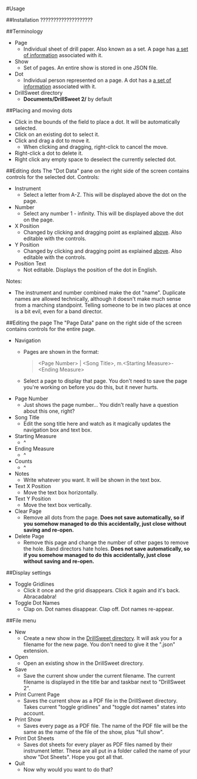 #Usage

##Installation
????????????????????

##Terminology
- Page
	- Individual sheet of drill paper. Also known as a set. A page has [a set of information](../master/Usage.md#editing-the-page) associated with it.
- Show
	- Set of pages. An entire show is stored in one JSON file.
- Dot
	- Individual person represented on a page. A dot has a [a set of information](../master/Usage.md#editing-dots) associated with it.
- DrillSweet directory
	- **Documents/DrillSweet 2/** by default

##Placing and moving dots
- Click in the bounds of the field to place a dot. It will be automatically selected.
- Click on an existing dot to select it.
- Click and drag a dot to move it.
	- When clicking and dragging, right-click to cancel the move.
- Right-click a dot to delete it.
- Right click any empty space to deselect the currently selected dot.

##Editing dots
The "Dot Data" pane on the right side of the screen contains controls for the selected dot.
Controls:
- Instrument
	- Select a letter from A-Z. This will be displayed above the dot on the page.
- Number
	- Select any number 1 - infinity. This will be displayed above the dot on the page.
- X Position
	- Changed by clicking and dragging point as explained [above](../master/Usage.md#placing-and-moving-dots). Also editable with the controls.
- Y Position
	- Changed by clicking and dragging point as explained [above](../master/Usage.md#placing-and-moving-dots). Also editable with the controls.
- Position Text
	- Not editable. Displays the position of the dot in English.
	
Notes:
- The instrument and number combined make the dot "name". Duplicate names are allowed technically, although it doesn't make much sense from a marching standpoint. Telling someone to be in two places at once is a bit evil, even for a band director.

##Editing the page
The "Page Data" pane on the right side of the screen contains controls for the entire page.
- Navigation
	- Pages are shown in the format:
	
		> \<Page Number> | \<Song Title>, m.\<Starting Measure>-\<Ending Measure>
	- Select a page to display that page. You don't need to save the page you're working on before you do this, but it never hurts.
- Page Number
	- Just shows the page number... You didn't really have a question about this one, right?
- Song Title
	- Edit the song title here and watch as it magically updates the navigation box and text box.
- Starting Measure
	- ^
- Ending Measure
	- ^
- Counts
	- ^
- Notes
	- Write whatever you want. It will be shown in the text box.
- Text X Position
	- Move the text box horizontally.
- Text Y Position
	- Move the text box vertically.
- Clear Page
	- Remove all dots from the page. **Does not save automatically, so if you somehow managed to do this accidentally, just close without saving and re-open.**
- Delete Page
	- Remove this page and change the number of other pages to remove the hole. Band directors hate holes. **Does not save automatically, so if you somehow managed to do this accidentally, just close without saving and re-open.**

##Display settings
- Toggle Gridlines
	- Click it once and the grid disappears. Click it again and it's back. Abracadabra!
- Toggle Dot Names
	- Clap on. Dot names disappear. Clap off. Dot names re-appear.

##File menu
- New
	- Create a new show in the [DrillSweet directory](../master/Usage.md#terminology). It will ask you for a filename for the new page. You don't need to give it the ".json" extension.
- Open
	- Open an existing show in the DrillSweet directory.
- Save
	- Save the current show under the current filename. The current filename is displayed in the title bar and taskbar next to "DrillSweet 2".
- Print Current Page
	- Saves the current show as a PDF file in the DrillSweet directory. Takes current "toggle gridlines" and "toggle dot names" states into account.
- Print Show
	- Saves every page as a PDF file. The name of the PDF file will be the same as the name of the file of the show, plus "full show".
- Print Dot Sheets
	- Saves dot sheets for every player as PDF files named by their instrument letter. These are all put in a folder called the name of your show "Dot Sheets". Hope you got all that.
- Quit
	- Now why would you want to do that?
